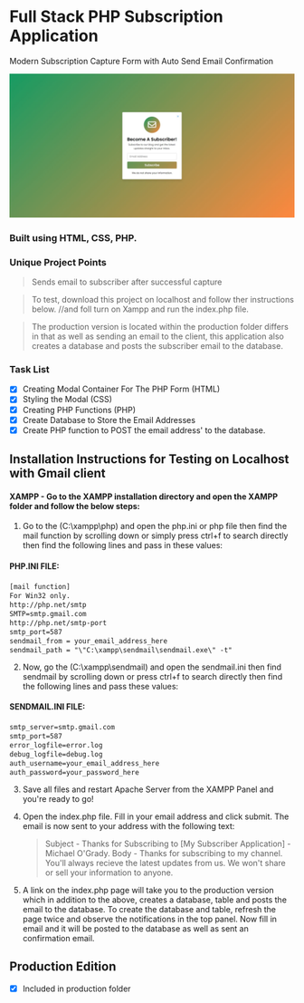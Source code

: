 # Full Stack PHP Subscription Application

Modern Subscription Capture Form with Auto Send Email Confirmation

<img src="img/PHP-Subscribe-App.jpg" width="auto" title="PHP Subscribe APP" />

### Built using HTML, CSS, PHP.

### Unique Project Points

> Sends email to subscriber after successful capture

> To test, download this project on localhost and follow ther instructions below.
> //and foll turn on Xampp and run the index.php file.

> The production version is located within the production folder differs in that as well as sending an email to the client, this application also creates a database and posts the subscriber email to the database.

### Task List

- [x] Creating Modal Container For The PHP Form (HTML)
- [x] Styling the Modal (CSS)
- [x] Creating PHP Functions (PHP)
- [x] Create Database to Store the Email Addresses
- [x] Create PHP function to POST the email address' to the database.

<!-- <img alt="GitHub last commit" src="https://img.shields.io/github/last-commit/mogrady-git/HTML-Responsive-Email-Templates"> -->
<!-- <a href="https://mogrady-git.github.io/HTML-Responsive-Email-Templates/index.html"><img alt="GitHub last commit" src="https://img.shields.io/badge/Version%201.0-Launch%20Website-green"></a> -->

## Installation Instructions for Testing on Localhost with Gmail client

#### XAMPP - Go to the XAMPP installation directory and open the XAMPP folder and follow the below steps:

1. Go to the (C:\xampp\php) and open the php.ini or php file then find the mail function by scrolling down or simply press ctrl+f to search directly then find the following lines and pass in these values:

#### PHP.INI FILE:

```
[mail function]
For Win32 only.
http://php.net/smtp
SMTP=smtp.gmail.com
http://php.net/smtp-port
smtp_port=587
sendmail_from = your_email_address_here
sendmail_path = "\"C:\xampp\sendmail\sendmail.exe\" -t"
```

2. Now, go the (C:\xampp\sendmail) and open the sendmail.ini then find sendmail by scrolling down or press ctrl+f to search directly then find the following lines and pass these values:

#### SENDMAIL.INI FILE:

```
smtp_server=smtp.gmail.com
smtp_port=587
error_logfile=error.log
debug_logfile=debug.log
auth_username=your_email_address_here
auth_password=your_password_here
```

3. Save all files and restart Apache Server from the XAMPP Panel and you're ready to go!

4. Open the index.php file. Fill in your email address and click submit. The email is now sent to your address with the following text:
   > Subject - Thanks for Subscribing to [My Subscriber Application] - Michael O'Grady.
   > Body - Thanks for subscribing to my channel. You'll always recieve the latest updates from us. We won't share or sell your information to anyone.
5. A link on the index.php page will take you to the production version which in addition to the above, creates a database, table and posts the email
   to the database. To create the database and table, refresh the page twice and observe the notifications in the top panel. Now fill in email and it will
   be posted to the database as well as sent an confirmation email.

## Production Edition

- [x] Included in production folder
